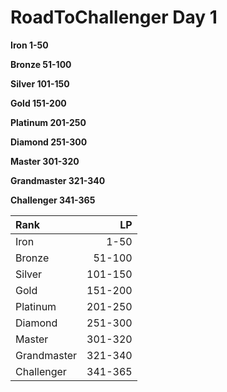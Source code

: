 # RoadToChallenger Day 1

**Iron 1-50**

**Bronze 51-100**

**Silver 101-150**

**Gold 151-200**

**Platinum 201-250**

**Diamond 251-300**

**Master 301-320**

**Grandmaster 321-340**

**Challenger 341-365**

| Rank        | LP |
| :---        |          ---: |
| Iron      | 1-50       |
| Bronze      | 51-100       |
| Silver      | 101-150       |
| Gold      | 151-200       |
| Platinum      | 201-250       |
| Diamond      | 251-300       |
| Master      | 301-320       |
| Grandmaster      | 321-340       |
| Challenger      | 341-365       |
